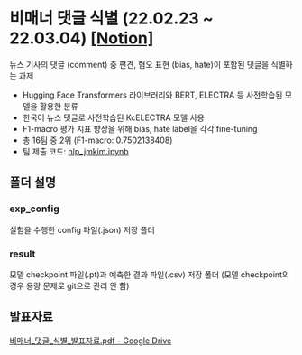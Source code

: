 # 비매너 댓글 식별 (22.02.23 ~ 22.03.04) [[Notion]](https://salty-reward-0b7.notion.site/85585d4e42ab41e9b9ff8737b8662d8f)
뉴스 기사의 댓글 (comment) 중 편견, 혐오 표현 (bias, hate)이 포함된 댓글을 식별하는 과제
- Hugging Face Transformers 라이브러리와 BERT, ELECTRA 등 사전학습된 모델을 활용한 분류
- 한국어 뉴스 댓글로 사전학습된 KcELECTRA 모델 사용
- F1-macro 평가 지표 향상을 위해 bias, hate label을 각각  fine-tuning
- 총 16팀 중 2위 (F1-macro: 0.7502138408)
- 팀 제출 코드: [nlp_jmkim.ipynb](https://github.com/jmkim0/yd_aiconnect/blob/main/2-Team_Competition/3-comment_bias_hate/nlp_jmkim.ipynb)
## 폴더 설명
### exp_config
실험을 수행한 config 파일(.json) 저장 폴더
### result
모델 checkpoint 파일(.pt)과 예측한 결과 파일(.csv) 저장 폴더 (모델 checkpoint의 경우 용량 문제로 git으로 관리 안 함)

## 발표자료
[비매너_댓글_식별_발표자료.pdf - Google Drive](https://drive.google.com/file/d/1BPBOqudmrnJkeyNxUClRYD8bB9fIcktO/view?usp=sharing)
